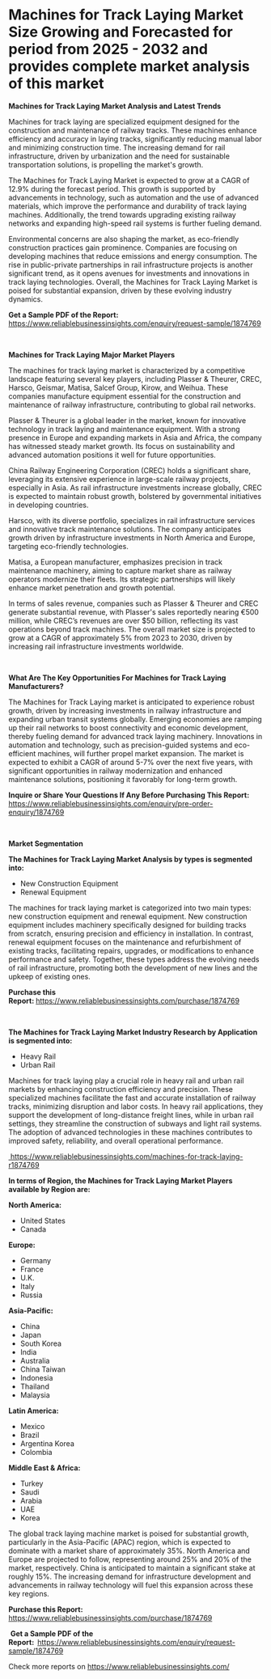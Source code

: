 <p><h1>Machines for Track Laying Market Size Growing and Forecasted for period from 2025 - 2032 and provides complete market analysis of this market</h1></p><p><strong>Machines for Track Laying Market Analysis and Latest Trends</strong></p>
<p><p>Machines for track laying are specialized equipment designed for the construction and maintenance of railway tracks. These machines enhance efficiency and accuracy in laying tracks, significantly reducing manual labor and minimizing construction time. The increasing demand for rail infrastructure, driven by urbanization and the need for sustainable transportation solutions, is propelling the market's growth.</p><p>The Machines for Track Laying Market is expected to grow at a CAGR of 12.9% during the forecast period. This growth is supported by advancements in technology, such as automation and the use of advanced materials, which improve the performance and durability of track laying machines. Additionally, the trend towards upgrading existing railway networks and expanding high-speed rail systems is further fueling demand.</p><p>Environmental concerns are also shaping the market, as eco-friendly construction practices gain prominence. Companies are focusing on developing machines that reduce emissions and energy consumption. The rise in public-private partnerships in rail infrastructure projects is another significant trend, as it opens avenues for investments and innovations in track laying technologies. Overall, the Machines for Track Laying Market is poised for substantial expansion, driven by these evolving industry dynamics.</p></p>
<p><strong>Get a Sample PDF of the Report:&nbsp;</strong> <a href="https://www.reliablebusinessinsights.com/enquiry/request-sample/1874769?utm_campaign=2454&utm_medium=2&utm_source=Github&utm_content=ia&utm_term=28022025&utm_id=machines-for-track-laying">https://www.reliablebusinessinsights.com/enquiry/request-sample/1874769</a></p>
<p>&nbsp;</p>
<p><strong>Machines for Track Laying Major Market Players</strong></p>
<p><p>The machines for track laying market is characterized by a competitive landscape featuring several key players, including Plasser & Theurer, CREC, Harsco, Geismar, Matisa, Salcef Group, Kirow, and Weihua. These companies manufacture equipment essential for the construction and maintenance of railway infrastructure, contributing to global rail networks.</p><p>Plasser & Theurer is a global leader in the market, known for innovative technology in track laying and maintenance equipment. With a strong presence in Europe and expanding markets in Asia and Africa, the company has witnessed steady market growth. Its focus on sustainability and advanced automation positions it well for future opportunities.</p><p>China Railway Engineering Corporation (CREC) holds a significant share, leveraging its extensive experience in large-scale railway projects, especially in Asia. As rail infrastructure investments increase globally, CREC is expected to maintain robust growth, bolstered by governmental initiatives in developing countries.</p><p>Harsco, with its diverse portfolio, specializes in rail infrastructure services and innovative track maintenance solutions. The company anticipates growth driven by infrastructure investments in North America and Europe, targeting eco-friendly technologies.</p><p>Matisa, a European manufacturer, emphasizes precision in track maintenance machinery, aiming to capture market share as railway operators modernize their fleets. Its strategic partnerships will likely enhance market penetration and growth potential.</p><p>In terms of sales revenue, companies such as Plasser & Theurer and CREC generate substantial revenue, with Plasser's sales reportedly nearing €500 million, while CREC’s revenues are over $50 billion, reflecting its vast operations beyond track machines. The overall market size is projected to grow at a CAGR of approximately 5% from 2023 to 2030, driven by increasing rail infrastructure investments worldwide.</p></p>
<p>&nbsp;</p>
<p><strong>What Are The Key Opportunities For Machines for Track Laying Manufacturers?</strong></p>
<p><p>The Machines for Track Laying market is anticipated to experience robust growth, driven by increasing investments in railway infrastructure and expanding urban transit systems globally. Emerging economies are ramping up their rail networks to boost connectivity and economic development, thereby fueling demand for advanced track laying machinery. Innovations in automation and technology, such as precision-guided systems and eco-efficient machines, will further propel market expansion. The market is expected to exhibit a CAGR of around 5-7% over the next five years, with significant opportunities in railway modernization and enhanced maintenance solutions, positioning it favorably for long-term growth.</p></p>
<p><strong>Inquire or Share Your Questions If Any Before Purchasing This Report:</strong> <a href="https://www.reliablebusinessinsights.com/enquiry/pre-order-enquiry/1874769?utm_campaign=2454&utm_medium=2&utm_source=Github&utm_content=ia&utm_term=28022025&utm_id=machines-for-track-laying">https://www.reliablebusinessinsights.com/enquiry/pre-order-enquiry/1874769</a></p>
<p>&nbsp;</p>
<p><strong>Market Segmentation</strong></p>
<p><strong>The Machines for Track Laying Market Analysis by types is segmented into:</strong></p>
<p><ul><li>New Construction Equipment</li><li>Renewal Equipment</li></ul></p>
<p><p>The machines for track laying market is categorized into two main types: new construction equipment and renewal equipment. New construction equipment includes machinery specifically designed for building tracks from scratch, ensuring precision and efficiency in installation. In contrast, renewal equipment focuses on the maintenance and refurbishment of existing tracks, facilitating repairs, upgrades, or modifications to enhance performance and safety. Together, these types address the evolving needs of rail infrastructure, promoting both the development of new lines and the upkeep of existing ones.</p></p>
<p><strong>Purchase this Report:&nbsp;</strong><a href="https://www.reliablebusinessinsights.com/purchase/1874769?utm_campaign=2454&utm_medium=2&utm_source=Github&utm_content=ia&utm_term=28022025&utm_id=machines-for-track-laying">https://www.reliablebusinessinsights.com/purchase/1874769</a></p>
<p>&nbsp;</p>
<p><strong>The Machines for Track Laying Market Industry Research by Application is segmented into:</strong></p>
<p><ul><li>Heavy Rail</li><li>Urban Rail</li></ul></p>
<p><p>Machines for track laying play a crucial role in heavy rail and urban rail markets by enhancing construction efficiency and precision. These specialized machines facilitate the fast and accurate installation of railway tracks, minimizing disruption and labor costs. In heavy rail applications, they support the development of long-distance freight lines, while in urban rail settings, they streamline the construction of subways and light rail systems. The adoption of advanced technologies in these machines contributes to improved safety, reliability, and overall operational performance.</p></p>
<p><a href="https://www.reliablebusinessinsights.com/machines-for-track-laying-r1874769?utm_campaign=2454&utm_medium=2&utm_source=Github&utm_content=ia&utm_term=28022025&utm_id=machines-for-track-laying">&nbsp;https://www.reliablebusinessinsights.com/machines-for-track-laying-r1874769</a></p>
<p><strong>In terms of Region, the Machines for Track Laying Market Players available by Region are:</strong></p>
<p>
    <p> <strong> North America: </strong>
        <ul>
            <li>United States</li>
            <li>Canada</li>
        </ul>
        </p> 
    <p> <strong> Europe: </strong>
        <ul>
            <li>Germany</li>
            <li>France</li>
            <li>U.K.</li>
            <li>Italy</li>
            <li>Russia</li>
        </ul>
        </p> 
    <p> <strong> Asia-Pacific: </strong>
        <ul>
            <li>China</li>
            <li>Japan</li>
            <li>South Korea</li>
            <li>India</li>
            <li>Australia</li>
            <li>China Taiwan</li>
            <li>Indonesia</li>
            <li>Thailand</li>
            <li>Malaysia</li>
        </ul>
        </p> 
    <p> <strong> Latin America: </strong>
        <ul>
            <li>Mexico</li>
            <li>Brazil</li>
            <li>Argentina Korea</li>
            <li>Colombia</li>
        </ul>
        </p> 
    <p> <strong> Middle East & Africa: </strong>
        <ul>
            <li>Turkey</li>
            <li>Saudi</li>
            <li>Arabia</li>
            <li>UAE</li>
            <li>Korea</li>
        </ul>
    </p>
    </p>
<p><p>The global track laying machine market is poised for substantial growth, particularly in the Asia-Pacific (APAC) region, which is expected to dominate with a market share of approximately 35%. North America and Europe are projected to follow, representing around 25% and 20% of the market, respectively. China is anticipated to maintain a significant stake at roughly 15%. The increasing demand for infrastructure development and advancements in railway technology will fuel this expansion across these key regions.</p></p>
<p><strong>Purchase this Report: </strong><a href="https://www.reliablebusinessinsights.com/purchase/1874769?utm_campaign=2454&utm_medium=2&utm_source=Github&utm_content=ia&utm_term=28022025&utm_id=machines-for-track-laying">https://www.reliablebusinessinsights.com/purchase/1874769</a></p>
<p>&nbsp;<strong>Get a Sample PDF of the Report:&nbsp;&nbsp;</strong><a href="https://www.reliablebusinessinsights.com/enquiry/request-sample/1874769?utm_campaign=2454&utm_medium=2&utm_source=Github&utm_content=ia&utm_term=28022025&utm_id=machines-for-track-laying">https://www.reliablebusinessinsights.com/enquiry/request-sample/1874769</a></p>
<p><strong></strong></p>
<p>Check more reports on <a href="https://www.reliablebusinessinsights.com/?utm_campaign=2454&utm_medium=2&utm_source=Github&utm_content=ia&utm_term=28022025&utm_id=machines-for-track-laying">https://www.reliablebusinessinsights.com/</a></p>